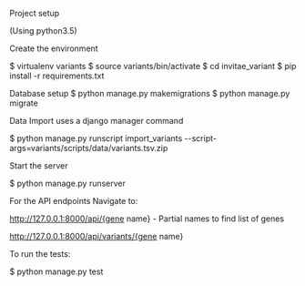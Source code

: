 Project setup

(Using python3.5)

Create the environment

$ virtualenv variants
$ source variants/bin/activate
$ cd invitae_variant
$ pip install -r requirements.txt

Database setup
$ python manage.py makemigrations
$ python manage.py migrate

Data Import uses a django manager command

$ python manage.py runscript import_variants --script-args=variants/scripts/data/variants.tsv.zip

Start the server

$ python manage.py runserver

For the API endpoints Navigate to:

http://127.0.0.1:8000/api/{gene name} - Partial names to find list of genes

http://127.0.0.1:8000/api/variants/{gene name}

To run the tests:

$ python manage.py test
